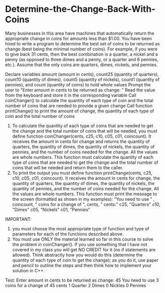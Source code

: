 # Determine-the-Change-Back-With-Coins

Many businesses in this area have machines that automatically return the appropriate change in coins for amounts less than $1.00. You have been hired to write a program to determine the best set of coins to be returned as change (best being the minimal number of coins). For example, if you were to give back 31 cents, then the best combination is a quarter, a nickel and a penny (as opposed to three dimes and a penny, or a quarter and 6 pennies, etc.). Assume that the only coins are quarters, dimes, nickels, and pennies.

Declare variables amount (amount in cents), count25 (quantity of quarters), count10 (quantity of dimes), count5 (quantity of nickels), count1 (quantity of pennies), and count (quantity of coins) to hold whole values
Prompt the user to "Enter amount in cents to be returned as change: "
Read the value from the keyboard and store it in the corresponding variable
Call coinChanger() to calculate the quantity of each type of coin and the total number of coins that are needed to provide a given change
Call function printChange() to print the amount of change, the quantity of each type of coin and the total number of coins

1) To calculate the quantity of each type of coins that are needed to get the change and the total number of coins that will be needed, you must define function coinChanger(cents, c25, c10, c05, c01, coincount). It receives the amount in cents for change and returns the quantity of quarters, the quantity of dimes, the quantity of nickels, the quantity of pennies, and the number of coins needed for the change. All the values are whole numbers.
This function must calculate the quantity of each type of coins that are needed to get the change and the total number of coins that will be needed and return them to the caller.
2) To print the output you must define function printChange(cents, c25, c10, c05, c01, coincount). It receives the amount in cents for change, the quantity of quarters, the quantity of dimes, the quantity of nickels, the quantity of pennies, and the number of coins needed for the change. All the values are whole numbers.
This function must print the message to the screen (formatted as shown in my examples): "You need to use " , coincount, " coins for a change of ", cents, " cents:"
c25, "Quarters"
c10, "Dimes"
c05, "Nickels" c01, "Pennies"

IMPORTANT:
1. you must choose the most appropriate type of function and type of parameters for each of the functions described above.
2. You must use ONLY the material learned so far in this course to solve the problem in coinChanger(). If you use something that I have not covered in my class you will get NO CREDIT for it (no if
statements are allowed). Think abstractly how you would do this (determine the quantity of each type
of coin to get the change); as you do it, use paper and pencil to outline the steps and then think how to
implement your solution in C++.

Test:
Enter amount in cents to be returned as change: 45
You need to use 3 coins for a change of 45 cents
1 Quarter
2 Dimes
0 Nickles
0 Pennies
  

